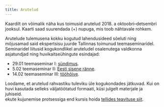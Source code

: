 ```yaml
---
title: Arutelud
---
```

Kaardilt on võimalik näha kus toimusid arutelud 2018. a oktoobri–detsembri jooksul. Kaarti saad suurendada (+) nupuga, mis toob nähtavale rohkem.

Arutelude tulemusena kokku kogutud lahendusideed sõeluti ning mõjusamad said ekspertsisu juurde Tallinnas toimunud teemaseminaridel. Seminaridel liitusid kogukondlikel aruteludel osalenutega valdkonna asjatundjad ning huvikaitseühingute esindajad:

- 29.01 teemaseminar I: [sündimus](https://rahvaalgatus.ee/initiatives/360ef438-f657-4905-9a8c-39fc59338cda).
- 5.02 teemaseminar II: [Eesti sisene ränne](https://rahvaalgatus.ee/initiatives/242f910e-f9c8-4e99-9d48-f3fd1e11b3b3).
- 14.02 teemaseminar III: [tööhõive](https://rahvaalgatus.ee/initiatives/d02bb13b-6b6b-43f0-ab2f-08b3e67423dc).

Loodame, et arutelud rahvastiku tuleviku üle kogukondades jätkuvad. Kui on huvi kasutada selleks väljatöötatud formaati, küsi julgelt materjale ja juhiseid.    
ekute kujunemise protsessiga end kursis hoida [tellides teavituse siit](https://rahvaalgatus.ee/initiatives/d02bb13b-6b6b-43f0-ab2f-08b3e67423dc).

